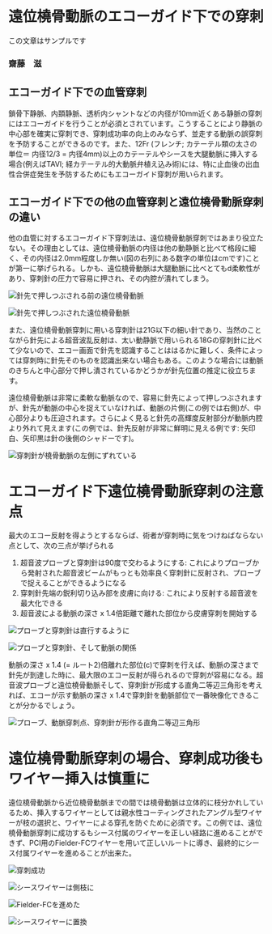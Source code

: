 # 遠位橈骨動脈のエコーガイド下での穿刺

この文章はサンプルです

### 齋藤　滋

## エコーガイド下での血管穿刺

鎖骨下静脈、内頚静脈、透析内シャントなどの内径が10mm近くある静脈の穿刺にはエコーガイドを行うことが必須とされています。こうすることにより静脈の中心部を確実に穿刺でき、穿刺成功率の向上のみならず、並走する動脈の誤穿刺を予防することができるのです。また、12Fr (フレンチ; カテーテル類の太さの単位＝ 内径12/3 = 内径4mm)以上のカテーテルやシースを大腿動脈に挿入する場合(例えばTAVI; 経カテーテル的大動脈弁植え込み術)には、特に止血後の出血性合併症発生を予防するためにもエコーガイド穿刺が用いられます。

## エコーガイド下での他の血管穿刺と遠位橈骨動脈穿刺の違い

他の血管に対するエコーガイド下穿刺法は、遠位橈骨動脈穿刺ではあまり役立たない。その理由としては、遠位橈骨動脈の内径は他の動静脈と比べて格段に細く、その内径は2.0mm程度しか無い(図の右列にある数字の単位はcmです)ことが第一に挙げられる。しかも、遠位橈骨動脈は大腿動脈に比べとてもd柔軟性があり、穿刺針の圧力で容易に押され、その内腔が潰れてしまう。

![針先で押しつぶされる前の遠位橈骨動脈](https://github.com/SSAITO-Atlas/Cardiology-Atlas/blob/master/SAITO/DRA_ECHO/imgs/DRAcompression01.jpg)

![針先で押しつぶされた遠位橈骨動脈](https://github.com/SSAITO-Atlas/Cardiology-Atlas/blob/master/SAITO/DRA_ECHO/imgs/DRAcompression02.jpg)

また、遠位橈骨動脈穿刺に用いる穿刺針は21G以下の細い針であり、当然のことながら針先による超音波乱反射は、太い動静脈で用いられる18Gの穿刺針に比べて少ないので、エコー画面で針先を認識することははるかに難しく、条件によっては穿刺時に針先そのものを認識出来ない場合もある。このような場合には動脈のきちんと中心部分で押し潰されているかどうかが針先位置の推定に役立ちます。

遠位橈骨動脈は非常に柔軟な動脈なので、容易に針先によって押しつぶされますが、針先が動脈の中心を捉えていなければ、動脈の片側(この例では右側)が、中心部分よりも圧迫されます。さらによく見ると針先の高輝度反射部分が動脈内腔より外れて見えます(この例では、針先反射が非常に鮮明に見える例です: 矢印白、矢印黒は針の後側のシャドーです)。

![穿刺針が橈骨動脈の左側にずれている](https://github.com/SSAITO-Atlas/Cardiology-Atlas/blob/master/SAITO/DRA_ECHO/imgs/needle_left.jpg)

# エコーガイド下遠位橈骨動脈穿刺の注意点

最大のエコー反射を得ようとするならば、術者が穿刺時に気をつけねばならない点として、次の三点が挙げられる

1. 超音波プローブと穿刺針は90度で交わるようにする: これによりプローブから発射された超音波ビームがもっとも効率良く穿刺針に反射され、プローブで捉えることができるようになる
2. 穿刺針先端の鋭利切り込み部を皮膚に向ける: これにより反射する超音波を最大化できる
3. 超音波による動脈の深さ x 1.4倍距離で離れた部位から皮膚穿刺を開始する

![プローブと穿刺針は直行するように](https://github.com/SSAITO-Atlas/Cardiology-Atlas/blob/master/SAITO/DRA_ECHO/imgs-puncture/IMG_0404.jpg)

![プローブと穿刺針、そして動脈の関係](https://github.com/SSAITO-Atlas/Cardiology-Atlas/blob/master/SAITO/DRA_ECHO/imgs-puncture/echo-probe2.jpg)

動脈の深さ x 1.4 (= ルート2)倍離れた部位(c)で穿刺を行えば、動脈の深さまで針先が到達した時に、最大限のエコー反射が得られるので穿刺が容易になる。超音波プローブと遠位橈骨動脈そして、穿刺針が形成する直角二等辺三角形を考えれば、エコーが示す動脈の深さ x 1.4で穿刺針を動脈部位で一番映像化できることが分かるでしょう。

![プローブ、動脈穿刺点、穿刺針が形作る直角二等辺三角形](https://github.com/SSAITO-Atlas/Cardiology-Atlas/blob/master/SAITO/DRA_ECHO/imgs-puncture/echo-probe1.jpg)

# 遠位橈骨動脈穿刺の場合、穿刺成功後もワイヤー挿入は慎重に

遠位橈骨動脈から近位橈骨動脈までの間では橈骨動脈は立体的に枝分かれしているため、挿入するワイヤーとしては親水性コーティングされたアングル型ワイヤーが枝の選択と、ワイヤーによる穿孔を防ぐために必須です。この例では、遠位橈骨動脈穿刺に成功するもシース付属のワイヤーを正しい経路に進めることができず、PCI用のFielder-FCワイヤーを用いて正しいルートに導き、最終的にシース付属ワイヤーを進めることが出来た。



![穿刺成功](https://github.com/SSAITO-Atlas/Cardiology-Atlas/blob/master/SAITO/DRA_ECHO/imgs/DRApuncture01.jpg遠位)

![シースワイヤーは側枝に](https://github.com/SSAITO-Atlas/Cardiology-Atlas/blob/master/SAITO/DRA_ECHO/imgs/DRApuncture02.jpg)

![Fielder-FCを進めた](https://github.com/SSAITO-Atlas/Cardiology-Atlas/blob/master/SAITO/DRA_ECHO/imgs/DRApuncture03.jpg)

![シースワイヤーに置換](https://github.com/SSAITO-Atlas/Cardiology-Atlas/blob/master/SAITO/DRA_ECHO/imgs/DRApuncture05.jpg)